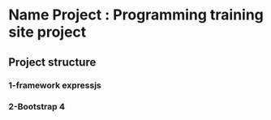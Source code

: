 # Name Project : Programming training site project

## Project structure

### 1-framework expressjs 

### 2-Bootstrap 4